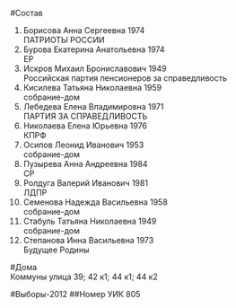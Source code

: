 #Состав
1. Борисова Анна Сергеевна 1974   
    ПАТРИОТЫ РОССИИ
2. Бурова Екатерина Анатольевна 1974   
    ЕР
3. Искров Михаил Брониславович 1949   
    Российская партия пенсионеров за справедливость
4. Кисилева Татьяна Николаевна 1959   
    собрание-дом
5. Лебедева Елена Владимировна 1971   
    ПАРТИЯ ЗА СПРАВЕДЛИВОСТЬ
6. Николаева Елена Юрьевна 1976   
    КПРФ
7. Осипов Леонид Иванович 1953   
    собрание-дом
8. Пузырева Анна Андреевна 1984   
    СР
9. Ролдуга Валерий Иванович 1981   
    ЛДПР
10. Семенова Надежда Васильевна 1958   
    собрание-дом
11. Стабуль Татьяна Николаевна 1949   
    собрание-дом
12. Степанова Инна Васильевна 1973   
    Будущее Родины

#Дома  
Коммуны улица 39; 42 к1; 44 к1; 44 к2

#Выборы-2012
##Номер УИК
805
